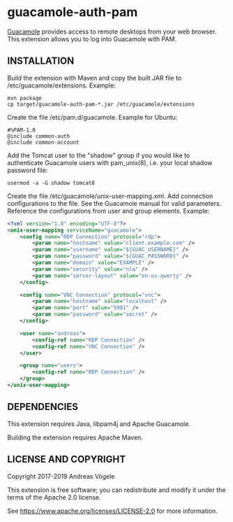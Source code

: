 # guacamole-auth-pam

[Guacamole](https://guacamole.apache.org/) provides access to remote desktops
from your web browser.  This extension allows you to log into Guacamole with
PAM.

## INSTALLATION

Build the extension with Maven and copy the built JAR file to
/etc/guacamole/extensions. Example:

```
mvn package
cp target/guacamole-auth-pam-*.jar /etc/guacamole/extensions
```

Create the file /etc/pam.d/guacamole. Example for Ubuntu:

```
#%PAM-1.0
@include common-auth
@include common-account
```

Add the Tomcat user to the "shadow" group if you would like to authenticate
Guacamole users with pam_unix(8), i.e. your local shadow password file:

```
usermod -a -G shadow tomcat8
```

Create the file /etc/guacamole/unix-user-mapping.xml. Add connection
configurations to the file. See the Guacamole manual for valid parameters.
Reference the configurations from user and group elements.  Example:

```xml
<?xml version="1.0" encoding="UTF-8"?>
<unix-user-mapping serviceName="guacamole">
    <config name="RDP Connection" protocol="rdp">
        <param name="hostname" value="client.example.com" />
        <param name="username" value="${GUAC_USERNAME}" />
        <param name="password" value="${GUAC_PASSWORD}" />
        <param name="domain" value="EXAMPLE" />
        <param name="security" value="nla" />
        <param name="server-layout" value="en-us-qwerty" />
    </config>

    <config name="VNC Connection" protocol="vnc">
        <param name="hostname" value="localhost" />
        <param name="port" value="5901" />
        <param name="password" value="secret" />
    </config>

    <user name="andreas">
        <config-ref name="RDP Connection" />
        <config-ref name="VNC Connection" />
    </user>

    <group name="users">
        <config-ref name="RDP Connection" />
    </group>
</unix-user-mapping>
```

## DEPENDENCIES

This extension requires Java, libpam4j and Apache Guacamole.

Building the extension requires Apache Maven.

## LICENSE AND COPYRIGHT

Copyright 2017-2019 Andreas Vögele

This extension is free software; you can redistribute and modify it under the
terms of the Apache 2.0 license.

See https://www.apache.org/licenses/LICENSE-2.0 for more information.
